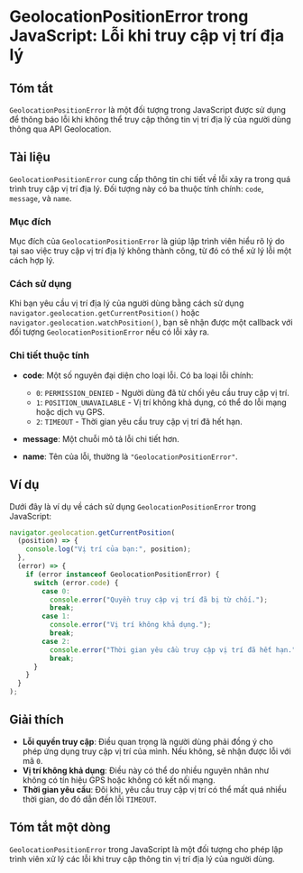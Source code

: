 <!--
Meta Description: # GeolocationPositionError trong JavaScript: Lỗi khi truy cập vị trí địa lý ## Tóm tắt `GeolocationPositionError` là một đối tượng trong JavaScript đư...
Meta Keywords: trí, lỗi, truy, cập, geolocationpositionerror
-->

# GeolocationPositionError trong JavaScript: Lỗi khi truy cập vị trí địa lý

## Tóm tắt
`GeolocationPositionError` là một đối tượng trong JavaScript được sử dụng để thông báo lỗi khi không thể truy cập thông tin vị trí địa lý của người dùng thông qua API Geolocation.

## Tài liệu
`GeolocationPositionError` cung cấp thông tin chi tiết về lỗi xảy ra trong quá trình truy cập vị trí địa lý. Đối tượng này có ba thuộc tính chính: `code`, `message`, và `name`. 

### Mục đích
Mục đích của `GeolocationPositionError` là giúp lập trình viên hiểu rõ lý do tại sao việc truy cập vị trí địa lý không thành công, từ đó có thể xử lý lỗi một cách hợp lý.

### Cách sử dụng
Khi bạn yêu cầu vị trí địa lý của người dùng bằng cách sử dụng `navigator.geolocation.getCurrentPosition()` hoặc `navigator.geolocation.watchPosition()`, bạn sẽ nhận được một callback với đối tượng `GeolocationPositionError` nếu có lỗi xảy ra.

### Chi tiết thuộc tính
- **code**: Một số nguyên đại diện cho loại lỗi. Có ba loại lỗi chính:
  - `0`: `PERMISSION_DENIED` - Người dùng đã từ chối yêu cầu truy cập vị trí.
  - `1`: `POSITION_UNAVAILABLE` - Vị trí không khả dụng, có thể do lỗi mạng hoặc dịch vụ GPS.
  - `2`: `TIMEOUT` - Thời gian yêu cầu truy cập vị trí đã hết hạn.
  
- **message**: Một chuỗi mô tả lỗi chi tiết hơn.
- **name**: Tên của lỗi, thường là `"GeolocationPositionError"`.

## Ví dụ
Dưới đây là ví dụ về cách sử dụng `GeolocationPositionError` trong JavaScript:

```javascript
navigator.geolocation.getCurrentPosition(
  (position) => {
    console.log("Vị trí của bạn:", position);
  },
  (error) => {
    if (error instanceof GeolocationPositionError) {
      switch (error.code) {
        case 0:
          console.error("Quyền truy cập vị trí đã bị từ chối.");
          break;
        case 1:
          console.error("Vị trí không khả dụng.");
          break;
        case 2:
          console.error("Thời gian yêu cầu truy cập vị trí đã hết hạn.");
          break;
      }
    }
  }
);
```

## Giải thích
- **Lỗi quyền truy cập**: Điều quan trọng là người dùng phải đồng ý cho phép ứng dụng truy cập vị trí của mình. Nếu không, sẽ nhận được lỗi với mã `0`.
- **Vị trí không khả dụng**: Điều này có thể do nhiều nguyên nhân như không có tín hiệu GPS hoặc không có kết nối mạng.
- **Thời gian yêu cầu**: Đôi khi, yêu cầu truy cập vị trí có thể mất quá nhiều thời gian, do đó dẫn đến lỗi `TIMEOUT`.

## Tóm tắt một dòng
`GeolocationPositionError` trong JavaScript là một đối tượng cho phép lập trình viên xử lý các lỗi khi truy cập thông tin vị trí địa lý của người dùng.